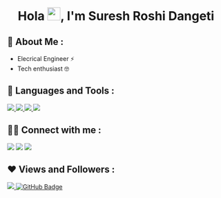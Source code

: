 <h1 align="center">Hola <img src="https://raw.githubusercontent.com/MartinHeinz/MartinHeinz/master/wave.gif" width="30px">, I'm Suresh Roshi Dangeti </h1>

<h2>🙂 About Me :</h2>
<ul>
<li>Elecrical Engineer ⚡</li>
<li>Tech enthusiast 🤓</li>
</ul>



<h2>🚀 Languages and Tools :</h2>
<p align="left"> 
    <a href="https://www.w3.org/html/" target="_blank"> <img src="https://img.icons8.com/color/48/000000/html-5.png"/> </a> 
    <a href="https://www.w3schools.com/css/" target="_blank"> <img src="https://img.icons8.com/color/48/000000/css3.png"/> </a> 
    <a href="https://www.python.org" target="_blank"> <img src="https://img.icons8.com/color/48/000000/python.png"/> </a> 
    <a href="https://git-scm.com/" target="_blank"> <img src="https://img.icons8.com/color/48/000000/git.png"/> </a>

<h2>🤝🏻 Connect with me :</h2>
<p align="left">
<a href = "https://www.linkedin.com/in/suresh-roshi-050b561b8/"><img src="https://img.icons8.com/fluent/48/000000/linkedin.png"/></a>
<a href = "https://twitter.com/sureshroshi007"><img src="https://img.icons8.com/fluent/48/000000/twitter.png"/></a>
<a href = "https://www.instagram.com/suresh_roshi/"><img src="https://img.icons8.com/fluent/48/000000/instagram-new.png"/></a>
</p>

<h2>❤ Views and Followers :</h2>
<a href="https://github.com/Meghna-DAS/github-profile-views-counter">
    <img src="https://komarev.com/ghpvc/?username=SureshRoshi">
</a>
<a href="https://github.com/SureshRoshi?tab=followers"><img src="https://img.shields.io/github/followers/SureshRoshi?label=Followers&style=social" alt="GitHub Badge"></a>

